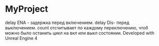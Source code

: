 # MyProject
delay ENA - задержка перед включением.
delay Dis- перед выключением.
count отсчитывает по каждому переключению, чтоб можно было останить цикл на вкл или выкл состоянии.
Developed with Unreal Engine 4
